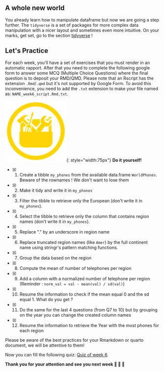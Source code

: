 ## A whole new world

You already learn how to manipulate dataframe but now we are going a step further.
The `tidyverse` is a set of packages for more complex data manipulation with a nicer layout
and sometimes even more intuitive. On your marks, get set, go to the section [tidyverse](./r10_tidyverse.md) !

## Let's Practice

For each week, you'll have a set of exercises that you must render in an automatic rapport. 
After that you need to complete the following google form to answer some MCQ (Multiple
Choice Questions) where the final question is to deposit your RMD/QMD.
Please note that an Rscript has the extension `.Rmd`/`.qmd` but it's not supported by Google Form.
To avoid this inconvenience, you need to add the `.txt` extension to make your file named as: `NAME_week6_script.Rmd.txt`. 

![](images/toolbox-do-it-yourself.png){: style="width:75px"} **Do it yourself!**

- [x] 1. Create a tibble `my_phones` from the available data.frame `WorldPhones`. Beware of the rownames ! We don't want to lose them
- [x] 2. Make it tidy and write it in `my_phones`
- [x] 3. Filter the tibble to retrieve only the European (don't write it in `my_phones`).
- [x] 4. Select the tibble to retrieve only the column that contains region names (don't write it in `my_phones`).
- [x] 5. Replace "." by an underscore in region name 
- [x] 6. Replace truncated region names (like `Amer`) by the full continent name using stringr's pattern matching functions.
- [x] 7. Group the data based on the region
- [x] 8. Compute the mean of number of telephones per region
- [x] 9. Add a column with a normalized number of telephone per region (Reminder : `norm_val = val - mean(val) / sd(val)`)
- [x] 10. Resume the information to check if the mean equal 0 and the sd equal 1. What do you get ?
- [x] 11. Do the same for the last 4 questions (from Q7 to 10) but by grouping on the year you can change the created column names
- [x] 12. Resume the information to retrieve the Year with the most phones for each region

Please be aware of the best practices for your Rmarkdown or quarto document, we will be 
attentive to them!

Now you can fill the following quiz: [Quiz of week 6](https://forms.gle/aNvCqoyqZbajxtZQ9).


**Thank you for your attention and see you next week :clap: :clap: :clap:**